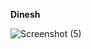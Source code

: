 **Dinesh**

![Screenshot (5)](https://github.com/DINESH-2611/Java-Assignments/assets/159759453/11486539-1ceb-495a-be64-6532a0a05d27)


